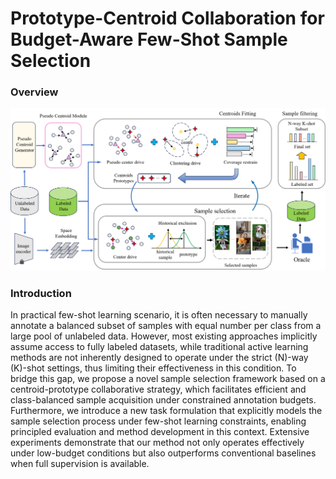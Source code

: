 # Prototype-Centroid Collaboration for Budget-Aware Few-Shot Sample Selection
### Overview

![](resources/framework.png)

### Introduction

In practical few-shot learning scenario, it is often necessary to manually annotate a balanced subset of samples with equal number per class from a large pool of unlabeled data. However, most existing approaches implicitly assume access to fully labeled datasets, while traditional active learning methods are not inherently designed to operate under the strict \(N\)-way \(K\)-shot settings, thus limiting their effectiveness in this condition. To bridge this gap, we propose a novel sample selection framework based on a centroid-prototype collaborative strategy, which facilitates efficient and class-balanced sample acquisition under constrained annotation budgets. Furthermore, we introduce a new task formulation that explicitly models the sample selection process under few-shot learning constraints, enabling principled evaluation and method development in this context. Extensive experiments demonstrate that our method not only operates effectively under low-budget conditions but also outperforms conventional baselines when full supervision is available.



